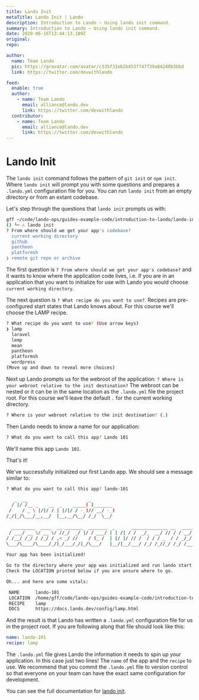 ```yaml
---
title: Lando Init
metaTitle: Lando Init | Lando
description: Introduction to Lando ~ Using lando init command.
summary: Introduction to Lando ~ Using lando init command.
date: 2020-06-16T13:44:13.109Z
original: 
repo: 

author:
  name: Team Lando
  pic: https://gravatar.com/avatar/c335f31e62b453f747f39a84240b3bbd
  link: https://twitter.com/devwithlando

feed:
  enable: true
  author:
    - name: Team Lando
      email: alliance@lando.dev
      link: https://twitter.com/devwithlando
  contributor:
    - name: Team Lando
      email: alliance@lando.dev
      link: https://twitter.com/devwithlando
---
```


# Lando Init

<GuideHeader test="https://github.com/lando/lando/blob/master/examples/lando-101/README.md" name="Team Lando" pic="https://gravatar.com/avatar/c335f31e62b453f747f39a84240b3bbd" link="https://twitter.com/devwithlando" />
<YouTube url="" />

The `lando init` command follows the pattern of `git init` or `npm init`. Where `lando init` will prompt you with some questions and prepares a `.lando.yml` configuration file for you. You can run `lando init` from an empty directory or from an extant codebase.

Let's step through the questions that `lando init` prompts us with:

```bash
gff ~/code/lando-ops/guides-example-code/introduction-to-lando/lando-init 
() └─ ∴ lando init
? From where should we get your app's codebase? 
  current working directory 
  github 
  pantheon 
  platformsh 
❯ remote git repo or archive 
```

The first question is `? From where should we get your app's codebase?` and it wants to know where the application code lives, i.e. if you are in an application that you want to initialize for use with Lando you would choose `current working directory`.

The next question is `? What recipe do you want to use?`. Recipes are pre-configured start states that Lando knows about. For this course we'll choose the LAMP recipe.

```bash
? What recipe do you want to use? (Use arrow keys)
❯ lamp 
  laravel 
  lemp 
  mean 
  pantheon 
  platformsh 
  wordpress 
(Move up and down to reveal more choices)
```

Next up Lando prompts us for the webroot of the application: `? Where is your webroot relative to the init destination?` The webroot can be nested or it can be in the same location as the `.lando.yml` file the project root. For this course we'll leave the default `.` for the current working directory.

```bash
? Where is your webroot relative to the init destination? (.)
```

Then Lando needs to know a name for our application:

```bash
? What do you want to call this app? Lando 101
```

We'll name this app `Lando 101`.

That's it!

We've successfully initialized our first Lando app. We should see a message similar to:

```bash
? What do you want to call this app? lando-101

   _  __                       _         
  / |/ /__ _    __  _    _____( )_______ 
 /    / _ \ |/|/ / | |/|/ / -_)// __/ -_)
/_/|_/\___/__,__/  |__,__/\__/ /_/  \__/ 
                                         
  _________  ____  __ _______  _______  _      ______________ __  ___________  ______
 / ___/ __ \/ __ \/ //_/  _/ |/ / ___/ | | /| / /  _/_  __/ // / / __/  _/ _ \/ __/ /
/ /__/ /_/ / /_/ / ,< _/ //    / (_ /  | |/ |/ // /  / / / _  / / _/_/ // , _/ _//_/ 
\___/\____/\____/_/|_/___/_/|_/\___/   |__/|__/___/ /_/ /_//_/ /_/ /___/_/|_/___(_)  
                                                                                     
Your app has been initialized!

Go to the directory where your app was initialized and run lando start to get rolling.
Check the LOCATION printed below if you are unsure where to go.

Oh... and here are some vitals:

 NAME      lando-101                                                                     
 LOCATION  /home/gff/code/lando-ops/guides-example-code/introduction-to-lando/lando-init 
 RECIPE    lamp                                                                          
 DOCS      https://docs.lando.dev/config/lamp.html   
```

And the result is that Lando has written a `.lando.yml` configuration file for us in the project root. If you are following along that file should look like this:

```yaml
name: lando-101
recipe: lamp
```
The `.lando.yml` file gives Lando the information it needs to spin up your application. In this case just two lines! The `name` of the app and the `recipe` to use. We recommend that you commit the `.lando.yml` file to version control so that everyone on your team can have the exact same configuration for development.

You can see the full documentation for [lando init](/basics/init.html).
<GuideFooter test="" original="" repo=""/>
<Newsletter />
